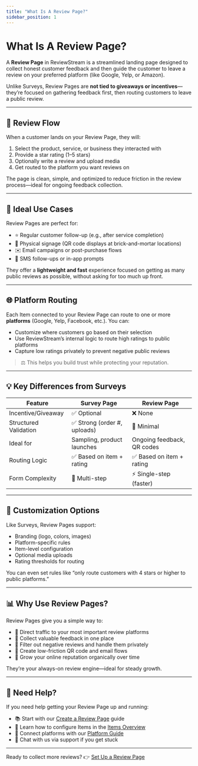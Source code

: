```yaml
---
title: "What Is A Review Page?"
sidebar_position: 1
---
```


# What Is A Review Page?

A **Review Page** in ReviewStream is a streamlined landing page designed to collect honest customer feedback and then guide the customer to leave a review on your preferred platform (like Google, Yelp, or Amazon).

Unlike Surveys, Review Pages are **not tied to giveaways or incentives**—they’re focused on gathering feedback first, then routing customers to leave a public review.

---

## 🔁 Review Flow

When a customer lands on your Review Page, they will:

1. Select the product, service, or business they interacted with
2. Provide a star rating (1–5 stars)
3. Optionally write a review and upload media
4. Get routed to the platform you want reviews on

The page is clean, simple, and optimized to reduce friction in the review process—ideal for ongoing feedback collection.

---

## 🎯 Ideal Use Cases

Review Pages are perfect for:

-   ⭐ Regular customer follow-up (e.g., after service completion)
-   🚪 Physical signage (QR code displays at brick-and-mortar locations)
-   ✉️ Email campaigns or post-purchase flows
-   📱 SMS follow-ups or in-app prompts

They offer a **lightweight and fast** experience focused on getting as many public reviews as possible, without asking for too much up front.

---

## 🌐 Platform Routing

Each Item connected to your Review Page can route to one or more **platforms** (Google, Yelp, Facebook, etc.). You can:

-   Customize where customers go based on their selection
-   Use ReviewStream’s internal logic to route high ratings to public platforms
-   Capture low ratings privately to prevent negative public reviews

> ⚖️ This helps you build trust while protecting your reputation.

---

## 💡 Key Differences from Surveys

| Feature               | **Survey Page**              | **Review Page**            |
| --------------------- | ---------------------------- | -------------------------- |
| Incentive/Giveaway    | ✅ Optional                  | ❌ None                    |
| Structured Validation | ✅ Strong (order #, uploads) | 🚫 Minimal                 |
| Ideal for             | Sampling, product launches   | Ongoing feedback, QR codes |
| Routing Logic         | ✅ Based on item + rating    | ✅ Based on item + rating  |
| Form Complexity       | 🧩 Multi-step                | ⚡ Single-step (faster)    |

---

## 🔧 Customization Options

Like Surveys, Review Pages support:

-   Branding (logo, colors, images)
-   Platform-specific rules
-   Item-level configuration
-   Optional media uploads
-   Rating thresholds for routing

You can even set rules like “only route customers with 4 stars or higher to public platforms.”

---

## 📊 Why Use Review Pages?

Review Pages give you a simple way to:

-   🎯 Direct traffic to your most important review platforms
-   🧠 Collect valuable feedback in one place
-   🧹 Filter out negative reviews and handle them privately
-   📱 Create low-friction QR code and email flows
-   🌱 Grow your online reputation organically over time

They’re your always-on review engine—ideal for steady growth.

---

## 🙋 Need Help?

If you need help getting your Review Page up and running:

-   📚 Start with our [Create a Review Page](./reviewpage) guide
-   🧩 Learn how to configure Items in the [Items Overview](../items/what)
-   🧭 Connect platforms with our [Platform Guide](../platforms/platforms)
-   💬 Chat with us via support if you get stuck

---

Ready to collect more reviews? 👉 [Set Up a Review Page](../landingpages/reviewpage)

